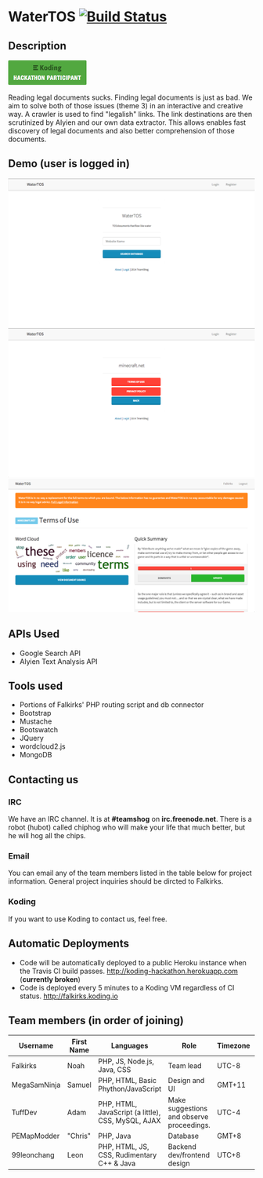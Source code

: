 WaterTOS [![Build Status](https://travis-ci.org/Falkirks/TeamShog.svg)](https://travis-ci.org/Falkirks/TeamShog/builds)
=========
## Description
[![Koding Hackathon](/assets/badge.png?raw=true "Koding Hackathon")](https://koding.com/Hackathon)

Reading legal documents sucks. Finding legal documents is just as bad. We aim to solve both of those issues (theme 3) in an interactive and creative way. A crawler is used to find "legalish" links. The link destinations are then scrutinized by Alyien and our own data extractor. This allows enables fast discovery of legal documents and also better comprehension of those documents. 
## Demo (user is logged in)
![1](/assets/screenshot1.png?raw=true "Koding Hackathon")
![2](/assets/screenshot2.png?raw=true "Koding Hackathon")
![3](/assets/screenshot3.png?raw=true "Koding Hackathon")

## APIs Used
* Google Search API
* Alyien Text Analysis API

## Tools used
* Portions of Falkirks' PHP routing script and db connector
* Bootstrap
* Mustache
* Bootswatch
* JQuery
* wordcloud2.js
* MongoDB

## Contacting us
### IRC
We have an IRC channel. It is at **#teamshog** on **irc.freenode.net**. There is a robot (hubot) called chiphog who will make your life that much better, but he will hog all the chips.
### Email
You can email any of the team members listed in the table below for project information. General project inquiries should be dircted to Falkirks.
### Koding
If you want to use Koding to contact us, feel free. 

## Automatic Deployments
* Code will be automatically deployed to a public Heroku instance when the Travis CI build passes. http://koding-hackathon.herokuapp.com (**currently broken**)
* Code is deployed every 5 minutes to a Koding VM regardless of CI status. http://falkirks.koding.io

## Team members (in order of joining)

| Username | First Name |  Languages | Role | Timezone | Email |
| -------- | ---------- | ---------- | ---- | -------- | ----- |
| Falkirks | Noah | PHP, JS, Node.js, Java, CSS | Team lead | UTC-8 | me@falkirks.com |
| MegaSamNinja | Samuel | PHP, HTML, Basic Phython/JavaScript | Design and UI | GMT+11 | Samuel_ipad2@hotmail.com |
| TuffDev | Adam  | PHP, HTML, JavaScript (a little), CSS, MySQL, AJAX | Make suggestions and observe proceedings. | UTC-4 | cooladam98@gmail.com |
| PEMapModder | "Chris" | PHP, Java | Database | GMT+8 | pemapmodder1970@gmail.com |
| 99leonchang | Leon | PHP, HTML, JS, CSS, Rudimentary C++ & Java | Backend dev/frontend design | UTC+8 | 99leonchang@gmail.com |
